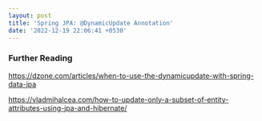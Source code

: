 ```yaml
---
layout: post
title: 'Spring JPA: @DynamicUpdate Annotation'
date: '2022-12-19 22:06:41 +0530'
---
```



### Further Reading

https://dzone.com/articles/when-to-use-the-dynamicupdate-with-spring-data-jpa

https://vladmihalcea.com/how-to-update-only-a-subset-of-entity-attributes-using-jpa-and-hibernate/